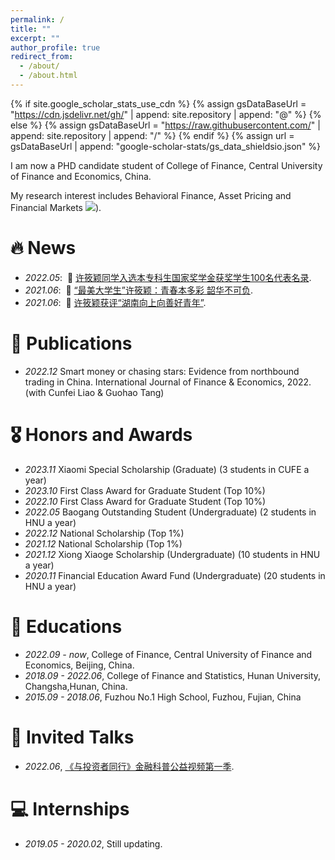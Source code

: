 ```yaml
---
permalink: /
title: ""
excerpt: ""
author_profile: true
redirect_from: 
  - /about/
  - /about.html
---
```


{% if site.google_scholar_stats_use_cdn %}
{% assign gsDataBaseUrl = "https://cdn.jsdelivr.net/gh/" | append: site.repository | append: "@" %}
{% else %}
{% assign gsDataBaseUrl = "https://raw.githubusercontent.com/" | append: site.repository | append: "/" %}
{% endif %}
{% assign url = gsDataBaseUrl | append: "google-scholar-stats/gs_data_shieldsio.json" %}

<span class='anchor' id='about-me'></span>

I am now a PHD candidate student of College of Finance, Central University of Finance and Economics, China.

My research interest includes Behavioral Finance, Asset Pricing and Financial Markets <a href='https://scholar.google.com/citations?user=xx0mzOsAAAAJ&hl'><img src="https://img.shields.io/endpoint?url={{ url | url_encode }}&logo=Google%20Scholar&labelColor=f6f6f6&color=9cf&style=flat&label=citations"></a>).


# 🔥 News
- *2022.05*: &nbsp;🎉 [许筱颖同学入选本专科生国家奖学金获奖学生100名代表名录](https://news.hnu.edu.cn/info/1102/31035.htm).
- *2021.06*: &nbsp;🎉 [“最美大学生”许筱颖：青春本多彩 韶华不可负](https://news.hnu.edu.cn/info/1106/28728.htm).
- *2021.06*: &nbsp;🎉 [许筱颖获评“湖南向上向善好青年”](https://news.hnu.edu.cn/info/1102/27283.htm).


# 📝 Publications 

- *2022.12* Smart money or chasing stars: Evidence from northbound trading in China. International Journal of Finance & Economics, 2022. (with Cunfei Liao & Guohao Tang)

# 🎖 Honors and Awards
- *2023.11* Xiaomi Special Scholarship (Graduate) (3 students in CUFE a year)
- *2023.10* First Class Award for Graduate Student (Top 10%)
- *2022.10* First Class Award for Graduate Student (Top 10%)
- *2022.05* Baogang Outstanding Student (Undergraduate) (2 students in HNU a year)
- *2022.12* National Scholarship (Top 1%)
- *2021.12* National Scholarship (Top 1%)
- *2021.12* Xiong Xiaoge Scholarship (Undergraduate) (10 students in HNU a year)
- *2020.11* Financial Education Award Fund (Undergraduate) (20 students in HNU a year)


# 📖 Educations
- *2022.09 - now*, College of Finance, Central University of Finance and Economics, Beijing, China. 
- *2018.09 - 2022.06*, College of Finance and Statistics, Hunan University, Changsha,Hunan, China.
- *2015.09 - 2018.06*, Fuzhou No.1 High School, Fuzhou, Fujian, China

# 💬 Invited Talks
- *2022.06*, [《与投资者同行》金融科普公益视频第一季](https://www.yicai.com/news/101447009.html).  

# 💻 Internships
- *2019.05 - 2020.02*, Still updating.  
